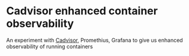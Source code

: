 # Cadvisor enhanced container observability

An experiment with [Cadvisor](https://github.com/google/cadvisor), Promethius, Grafana to give us enhanced observability of running containers


